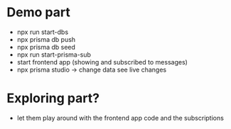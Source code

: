 # Demo part
- npx run start-dbs
- npx prisma db push
- npx prisma db seed
- npx run start-prisma-sub
- start frontend app (showing and subscribed to messages)
- npx prisma studio -> change data see live changes



# Exploring part?
- let them play around with the frontend app code and the subscriptions


